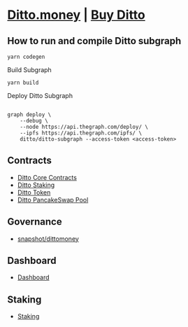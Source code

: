 # [Ditto.money](https://ditto.money) | [Buy Ditto](https://exchange.pancakeswap.finance/#/swap?inputCurrency=0x233d91a0713155003fc4dce0afa871b508b3b715)

## How to run and compile Ditto subgraph

```coonsole 
yarn codegen
```

Build Subgraph

```console
yarn build
```

Deploy Ditto Subgraph

```console

graph deploy \              
    --debug \
    --node https://api.thegraph.com/deploy/ \
    --ipfs https://api.thegraph.com/ipfs/ \
    ditto/ditto-subgraph --access-token <access-token>
```

## Contracts

- [Ditto Core Contracts](https://github.com/Ditto-money/ditto-contracts)
- [Ditto Staking](https://bscscan.com/token/0x27Da7Bc5CcB7c31baaeEA8a04CC8Bf0085017208)
- [Ditto Token](https://bscscan.com/token/0x233d91A0713155003fc4DcE0AFa871b508B3B715)
- [Ditto PancakeSwap Pool](https://bscscan.com/token/0x470BC451810B312BBb1256f96B0895D95eA659B1)

## Governance

- [snapshot/dittomoney](https://github.com/developerfred/snapshot.js/tree/add-ditto.money/src/strategies/dittomoney)

## Dashboard 
    
- [Dashboard](https://ditto.money/dashboard)

## Staking 

- [Staking](https://ditto.money/staking)